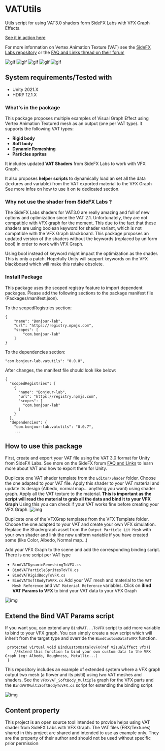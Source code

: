 # VATUtils
Utils script for using VAT3.0 shaders form SideFX Labs with VFX Graph Effects.

[See it in action here](https://youtu.be/Ms41cq63dQw)

For more information on Vertex Animation Texture (VAT) see the [SideFX Labs repository](https://github.com/sideeffects/SideFXLabs) or the [FAQ and Links thread on their forum](https://www.sidefx.com/forum/topic/81422/?page=1)

![gif](https://i.imgur.com/RjQancz.gif)
![gif](https://i.imgur.com/xd0P9Fj.gif)
![gif](https://i.imgur.com/7JL7xAJ.gif)
![gif](https://i.imgur.com/7JualnR.gif)
![gif](https://i.imgur.com/rpskAqx.gif)

System requirements/Tested with
-------------------
- Unity 2021.X
- HDRP 12.1.X

### What's in the package
This package proposes multiple examples of Visual Graph Effect using Vertex Animation Textured mesh as an output (one per VAT type).
It supports the following VAT types:

* **Rigid body**
* **Soft body**
* **Dynamic Remeshing**
* **Particles sprites**

It includes updated **VAT Shaders** from SideFX Labs to work with VFX Graph.

It also proposes **helper scripts** to dynamically load an set all the data (textures and variable) from the VAT exported material to the VFX Graph
See more infos on how to use it on te dedicated section.

### Why not use the shader from SideFX Labs ?
The SideFX Labs shaders for VAT3.0 are really amazing and full of new options and optimization since the VAT 2.1.
Unfortunately, they are not compatible with VFX graph for the moment. This due to the fact that these shaders are using boolean keyword for shader variant, which is not compatible with the VFX Graph blackboard.
This package proposes an updated version of the shaders without the keywords (replaced by uniform bool) in order to work with VFX Graph.

Using bool instead of keyword might impact the optimization as the shader. This is only a patch.
Hopefully Unity will support keywords on the VFX blackboard which will make this retake obsolete.

### Install Package
This package uses the scoped registry feature to import dependent packages.
Please add the following sections to the package manifest file (Packages/manifest.json).

To the scopedRegistries section:
```
{
    "name": "Bonjour-lab",
    "url": "https://registry.npmjs.com",
    "scopes": [
        "com.bonjour-lab"
    ]
}
```

To the dependencies section:

```
"com.bonjour-lab.vatutils": "0.0.8",
```

After changes, the manifest file should look like below:
```
{
  "scopedRegistries": [
    {
      "name": "Bonjour-lab",
      "url": "https://registry.npmjs.com",
      "scopes": [
        "com.bonjour-lab"
      ]
    }
  ],
  "dependencies": {
    "com.bonjour-lab.vatutils": "0.0.7",
    ...
```

## How to use this package
First, create and export your VAT file using the VAT 3.0 format for Unity from SideFX Labs.
See more on the SideFX forum [FAQ and Links](https://www.sidefx.com/forum/topic/81422/?page=1) to learn more about VAT and how to export them for Unity.

Duplicate one VAT shader template from the ```Editor/Shader``` folder. Choose the one adapted to your VAT file.
Apply this shader to your VAT material and update its design (Albedo, normal map... anything you want) using shader graph.
Apply all the VAT texture to the material. **This is important as the script will read the material to grab all the data and bind it to your VFX Graph**
Using this you can check if your VAT works fine before creating your VFX Graph.
![img](https://i.imgur.com/VWmpymq.jpg)

Duplicate one of the VFXGrap templates from the  VFX Template  folder. 
Choose the one adapted to your VAT and create your own VFX simulation. 
Replace the Shadergraph asset from the ```Output Particle Lit Mesh``` with your own shader and link the new uniform variable if you have created some (like Color, Albedo, Normal map...)

Add your VFX Graph to the scene and add the corresponding binding script. There is one script per VAT type
* ```BindVATDynamicRemeshingToVFX.cs```
* ```BindVATParticleSpritesToVFX.cs```
* ```BindVATRigidBodyToVFX.cs```
* ```BindVATSoftBodyToVFX.cs```
Add your VAT mesh and material to the ```VAT Mesh Reference``` and ```VAT Material Reference``` variables.
Click on **Bind VAT Params to VFX** to bind your VAT data to your VFX Graph

![img](https://i.imgur.com/Trcuwdk.jpg)

## Extend the Bind VAT Params script
If you want you, can extend any ```BindVAT...ToVFX``` script to add more variable to bind to your VFX graph.
You can simply create a new script which will inherit from the target type and override the ```BindCustomDataToVFX``` function.

```
 protected virtual void BindCustomDataToVFX(ref VisualEffect vfx){
    //Extend this function to bind your own custom data to the VFX Graph (eg: Albedo, Roughness, Metallic...)
 }
```

This repository includes an example of extended system where a VFX graph output two mesh (a flower and its pistil) using two VAT meshes and shaders.
See the ```VFXxVAT_SoftBody_Multiple``` graph for the VFX parts and the ```BindVATMultiSoftBodyToVFX.cs``` script for extending the binding script.

![img](https://i.imgur.com/eXcygVl.jpg)

## Content property
This project is an open source tool intended to provide helps using VAT shader from SideFX Labs with VFX Graph.
The VAT files (FBX/Textures) shared in this project are shared and intended to use as example only.
They are the property of their author and should not be used without specific prior permission
